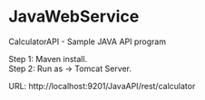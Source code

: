 # JavaWebService
CalculatorAPI - Sample JAVA API program

Step 1: Maven install. <br /> 
Step 2: Run as -> Tomcat Server.<br />

URL: http://localhost:9201/JavaAPI/rest/calculator
